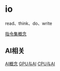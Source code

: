 # io
read、think、do、write

[指令集概念](hardware/指令集.md)


## AI相关
[AI概念](ai/AI概念.md)
[GPU与AI](ai/GPU-AI.md)
[CPU与AI](ai/CPU-AI.md)